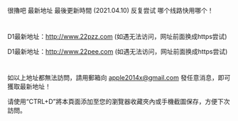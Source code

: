很擼吧 最新地址 最後更新時間 (2021.04.10) 反复尝试 哪个线路快用哪个！
# 
D1最新地址：http://www.22pzz.com (如遇无法访问，网址前面换成https尝试)

D1最新地址：http://www.22pee.com (如遇无法访问，网址前面换成https尝试)
# 
如以上地址都無法訪問，請用郵箱向 apple2014x@gmail.com 發任意消息，即可獲取最新地址！

请使用“CTRL+D”將本頁面添加至您的瀏覽器收藏夾內或手機截圖保存，方便下次訪問。
